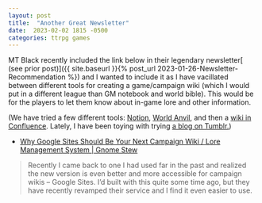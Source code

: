```yaml
---
layout: post
title:  "Another Great Newsletter"
date:  2023-02-02 1815 -0500
categories: ttrpg games
---
```

MT Black recently included the link below in their legendary newsletter[ (see prior post)]({{ site.baseurl }}{% post_url 2023-01-26-Newsletter-Recommendation %}) and I wanted to include it as I have vacillated between different tools for creating a game/campaign wiki (which I would put in a different league than GM notebook and world bible). This would be for the players to let them know about in-game lore and other information.

(We have tried a few different tools: [Notion](https://www.notion.so), [World Anvil](https://www.worldanvil.com), and then a [wiki in Confluence](https://www.atlassian.com/software/confluence). Lately, I have been toying with trying [a blog on Tumblr.](https://www.tumblr.com))


- [Why Google Sites Should Be Your Next Campaign Wiki / Lore Management System | Gnome Stew](https://gnomestew.com/why-google-sites-should-be-your-next-campaign-wiki-lore-management-system/)

> Recently I came back to one I had used far in the past and realized the new version is even better and more accessible for campaign wikis – Google Sites. I’d built with this quite some time ago, but they have recently revamped their service and I find it even easier to use.
